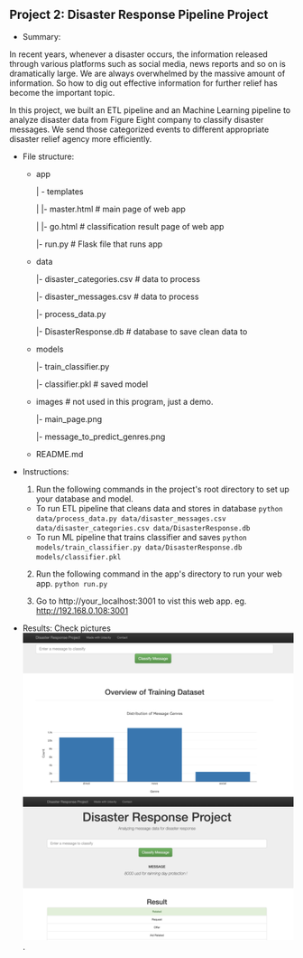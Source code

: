 ## Project 2: Disaster Response Pipeline Project

- Summary:

In recent years, whenever a disaster occurs, the information released through various platforms such as social media, news reports and so on is dramatically large. We are always overwhelmed by the massive amount of information. So how to dig out effective information for further relief has become the important topic.

In this project, we built an ETL pipeline and an Machine Learning pipeline to analyze disaster data from Figure Eight company to classify disaster messages. We send those categorized events to different appropriate disaster relief agency more efficiently.

- File structure:
  - app

    | - templates
    
    | |- master.html # main page of web app
    
    | |- go.html # classification result page of web app

    |- run.py # Flask file that runs app
  - data

    |- disaster_categories.csv # data to process

    |- disaster_messages.csv # data to process

    |- process_data.py

    |- DisasterResponse.db # database to save clean data to
  - models

    |- train_classifier.py

    |- classifier.pkl # saved model

  - images # not used in this program, just a demo.
  
    |- main_page.png
    
    |- message_to_predict_genres.png
  - README.md

- Instructions:
  1. Run the following commands in the project's root directory to set up your database and model.

    - To run ETL pipeline that cleans data and stores in database
    `python data/process_data.py data/disaster_messages.csv data/disaster_categories.csv data/DisasterResponse.db`
    - To run ML pipeline that trains classifier and saves
    `python models/train_classifier.py data/DisasterResponse.db models/classifier.pkl`

  2. Run the following command in the app's directory to run your web app.
  `python run.py`

  3. Go to http://your_localhost:3001 to vist this web app.
    eg. http://192.168.0.108:3001

- Results:
Check pictures ![main_page](https://github.com/crossairplane/Projects/blob/main/Project_2_Disaster_Pesponse_Project/images/main_page.png)
![message_to_predict](https://github.com/crossairplane/Projects/blob/main/Project_2_Disaster_Pesponse_Project/images/message_to_predict_genres.png).
